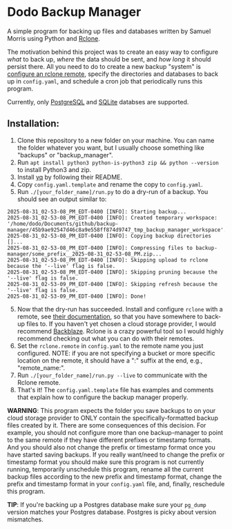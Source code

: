 # Dodo Backup Manager

A simple program for backing up files and databases written by Samuel Morris using Python and [Rclone](https://rclone.org/).

The motivation behind this project was to create an easy way to configure *what* to back up, *where* the data should be sent, and *how long* it should persist there. All you need to do to create a new backup "system" is [configure an rclone remote](https://rclone.org/docs/#configure), specify the directories and databases to back up in `config.yaml`, and schedule a cron job that periodically runs this program.

Currently, only [PostgreSQL](https://www.postgresql.org/) and [SQLite](https://sqlite.org/) databses are supported.

## Installation:
1. Clone this repository to a new folder on your machine. You can name the folder whatever you want, but I usually choose something like "backups" or "backup_manager".
2. Run `apt install python3 python-is-python3 zip && python --version` to install Python3 and zip.
3. Install [yq](https://github.com/mikefarah/yq?tab=readme-ov-file#install) by following their README.
4. Copy `config.yaml.template` and rename the copy to `config.yaml`.
4. Run `./[your_folder_name]/run.py` to do a dry-run of a backup. You should see an output similar to:
```
2025-08-31_02-53-08_PM_EDT-0400 [INFO]: Starting backup...
2025-08-31_02-53-08_PM_EDT-0400 [INFO]: Created temporary workspace: '/home/dodo/Documents/github/backup-manager/45b9ae92547d46c8a9e558ff874d9747_tmp_backup_manager_workspace'.
2025-08-31_02-53-08_PM_EDT-0400 [INFO]: Copying backup directories []...
2025-08-31_02-53-08_PM_EDT-0400 [INFO]: Compressing files to backup-manager/some_prefix__2025-08-31_02-53-08_PM.zip...
2025-08-31_02-53-08_PM_EDT-0400 [INFO]: Skipping upload to rclone because the '--live' flag is false.
2025-08-31_02-53-08_PM_EDT-0400 [INFO]: Skipping pruning because the '--live' flag is false.
2025-08-31_02-53-09_PM_EDT-0400 [INFO]: Skipping refresh because the '--live' flag is false.
2025-08-31_02-53-09_PM_EDT-0400 [INFO]: Done!
```
5. Now that the dry-run has succeeded. Install and configure `rclone` with a remote, see [their documentation](https://rclone.org/docs/#configure), so that you have somewhere to back-up files to. If you haven't yet chosen a cloud storage provider, I would recommend [Backblaze](https://www.backblaze.com/). Rclone is a crazy powerful tool so I would highly recommend checking out what you can do with their remotes.
6. Set the `rclone.remote` in `config.yaml` to the remote name you just configured. NOTE: if you are not specifying a bucket or more specific location on the remote, it should have a ":" suffix at the end, e.g., "remote_name:".
7. Run `./[your_folder_name]/run.py --live` to communicate with the Rclone remote.
8. That's it! The `config.yaml.template` file has examples and comments that explain how to configure the backup manager properly.

**WARNING**: This program expects the folder you save backups to on your cloud storage provider to ONLY contain the specifically-formatted backup files created by it. There are some consequences of this decision. For example, you should not configure more than one backup-manager to point to the same remote if they have different prefixes or timestamp formats. And you should also not change the prefix or timestamp format once you have started saving backups. If you really want/need to change the prefix or timestamp format you should make sure this program is not currently running, temporarily unschedule this program, rename all the current backup files according to the new prefix and timestamp format, change the prefix and timestamp format in your `config.yaml` file, and, finally, reschedule this program.

**TIP**: If you're backing up a Postgres database make sure your `pg_dump` version matches your Postgres database. Postgres is picky about version mismatches.
